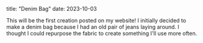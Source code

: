 title: "Denim Bag" 
date: 2023-10-03
<p>This will be the first creation posted on my website! I initially decided to make a denim bag because I had an old pair of jeans laying around. I thought I could repurpose the fabric to create something I'll use more often.</p>
